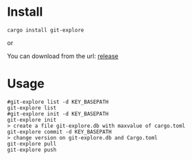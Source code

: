 # Install
`cargo install git-explore`

or

You can download from the url: [release](https://github.com/huang12zheng/git-explore/releases)

# Usage
```
#git-explore list -d KEY_BASEPATH
git-explore list
#git-explore init -d KEY_BASEPATH
git-explore init
> create a file git-explore.db with maxvalue of cargo.toml
git-explore commit -d KEY_BASEPATH
> change version on git-explore.db and Cargo.toml
git-explore pull
git-explore push
```